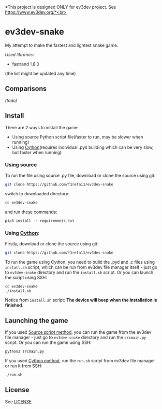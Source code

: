 *This project is designed ONLY for ev3dev project. See https://www.ev3dev.org/*<br>
# ev3dev-snake
My attempt to make the fastest and lightest snake game.

*Used libraries:*
- fastrand 1.8.0

(the list might be updated any time)

## Comparisons
*(todo)*

## Install
There are 2 ways to install the game:
- Using source Python script file(faster to run, may be slower when running)
- Using [Cython](https://cython.org/)(requires individual .pyd building which can be very slow, but faster when running)
### Using source
To run the file using source .py file, download or clone the source using git:
```sh
git clone https://github.com/f1refa11/ev3dev-snake
```
switch to downloaded directory:
```sh
cd ev3dev-snake
```
and run these commands:
```sh
pip3 install -r requirements.txt
```
### Using [Cython](https://cython.org/):
Firstly, download or clone the source using git:
```sh
git clone https://github.com/f1refa11/ev3dev-snake
```
To run the game using Cython, you need to build the .pyd and .c files using `install.sh` script, which can be run from ev3dev file manager itself - just go to `ev3dev-snake` directory and run the `install.sh` script. Or you can launch the script using SSH:
```sh
cd ev3dev-snake
./install.sh
```
Notice from `install.sh` script: **The device will beep when the installation is finished**.
## Launching the game
If you used [Source script method](#using-source), you can run the game from the ev3dev file manager - just go to `ev3dev-snake` directory and run the `srcmain.py` script. Or you can run the game using SSH:
```sh
python3 srcmain.py
```
If you used [Cython method](#using-cython), run the `run.sh` script from ev3dev file manager or run it from SSH:
```sh
./run.sh
```
## License
See [LICENSE](LICENSE)